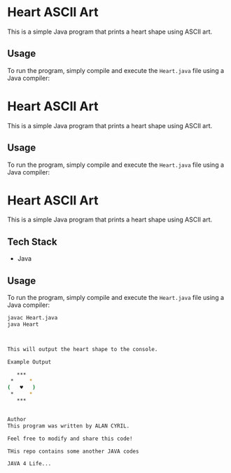 # Heart ASCII Art

This is a simple Java program that prints a heart shape using ASCII art.

## Usage

To run the program, simply compile and execute the `Heart.java` file using a Java compiler:


# Heart ASCII Art

This is a simple Java program that prints a heart shape using ASCII art.

## Usage

To run the program, simply compile and execute the `Heart.java` file using a Java compiler:

# Heart ASCII Art

This is a simple Java program that prints a heart shape using ASCII art.

## Tech Stack

- Java

## Usage

To run the program, simply compile and execute the `Heart.java` file using a Java compiler:

```bash
javac Heart.java
java Heart



This will output the heart shape to the console.

Example Output

   ***   
 *     * 
(   ♥   )
 *     * 
   ***


Author
This program was written by ALAN CYRIL.

Feel free to modify and share this code!

THis repo contains some another JAVA codes

JAVA 4 Life...

